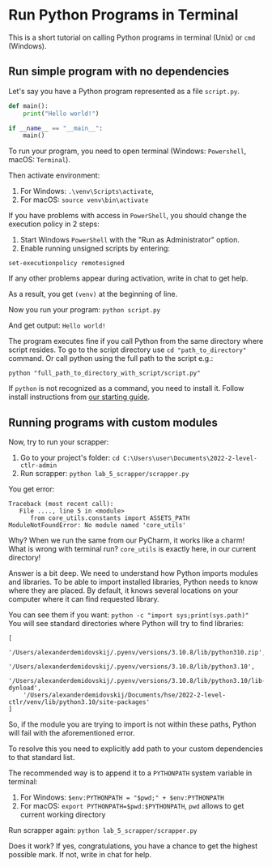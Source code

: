 # Run Python Programs in Terminal

This is a short tutorial on calling Python programs in terminal (Unix) or `cmd` (Windows).

## Run simple program with no dependencies

Let's say you have a Python program represented as a file `script.py`.

```python
def main():
    print("Hello world!")   

if __name__ == "__main__":  
    main()
```

To run your program, you need to open terminal (Windows: `Powershell`, macOS: `Terminal`).

Then activate environment:
1. For Windows: `.\venv\Scripts\activate`, 
2. For macOS: `source venv\bin\activate`

If you have problems with access in `PowerShell`, you should change the execution policy in 2 steps:
1. Start Windows `PowerShell` with the "Run as Administrator" option.
2. Enable running unsigned scripts by entering:
```
set-executionpolicy remotesigned
```

If any other problems appear during activation, write in chat to get help.

As a result, you get `(venv)` at the beginning of line.

Now you run your program: `python script.py`

And get output: `Hello world!`

The program executes fine if you call Python from the same directory where
script resides. To go to the script directory use ``cd "path_to_directory"``
command. Or call python using the full path to the script e.g.:

```shell
python "full_path_to_directory_with_script/script.py"
```

If `python` is not recognized as a command, you need to install it. Follow
install instructions from [our starting guide](./starting_guide.md).

## Running programs with custom modules

Now, try to run your scrapper: 

1. Go to your project's folder: `cd C:\Users\user\Documents\2022-2-level-ctlr-admin`
2. Run scrapper: `python lab_5_scrapper/scrapper.py`

You get error:

```shell
Traceback (most recent call):
   File ...., line 5 in <module>
      from core_utils.constants import ASSETS_PATH
ModuleNotFoundError: No module named 'core_utils'
```

Why? When we run the same from our PyCharm, it works like a charm! What is wrong with terminal
run? `core_utils` is exactly here, in our current directory!

Answer is a bit deep. We need to understand how Python imports modules and libraries. 
To be able to import installed libraries, Python needs to
know where they are placed. By default, it knows several locations on your computer where it can
find requested library.

You can see them if you want: `python -c "import sys;print(sys.path)"`
You will see standard directories where Python will try to find libraries:

```
[ 
    '/Users/alexanderdemidovskij/.pyenv/versions/3.10.8/lib/python310.zip', 
    '/Users/alexanderdemidovskij/.pyenv/versions/3.10.8/lib/python3.10', 
    '/Users/alexanderdemidovskij/.pyenv/versions/3.10.8/lib/python3.10/lib-dynload', 
    '/Users/alexanderdemidovskij/Documents/hse/2022-2-level-ctlr/venv/lib/python3.10/site-packages'
]
```

So, if the module you are trying to import is not within these paths, Python will fail with the
aforementioned error.


To resolve this you need to explicitly add path to your custom 
dependencies to that standard list.

The recommended way is to append it to a `PYTHONPATH` system variable in terminal:
1. For Windows: `$env:PYTHONPATH = "$pwd;" + $env:PYTHONPATH`
2. For macOS: `export PYTHONPATH=$pwd:$PYTHONPATH`, `pwd` allows to get current working directory


Run scrapper again: `python lab_5_scrapper/scrapper.py`

Does it work? If yes, congratulations, you have a chance to get the highest possible mark.
If not, write in chat for help.
